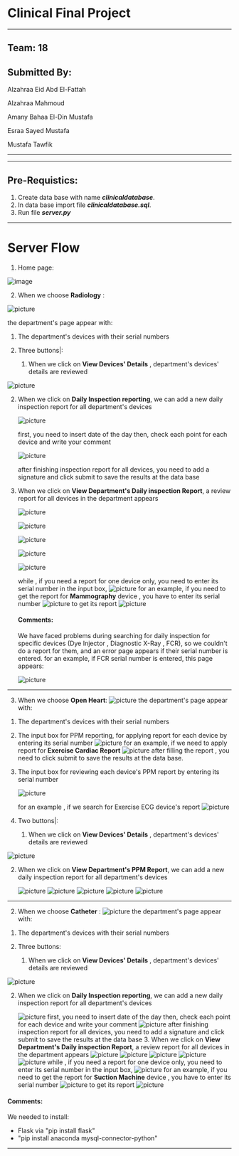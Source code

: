 # Clinical Final Project
----------
## Team: 18
## Submitted By:  
Alzahraa Eid Abd El-Fattah

Alzahraa Mahmoud

Amany Bahaa El-Din Mustafa

Esraa Sayed Mustafa

Mustafa Tawfik

-------------
------------



## Pre-Requistics:
1) Create data base with name ***clinicaldatabase***.
2) In data base import file ***clinicaldatabase.sql***.
3) Run file ***server.py***

---------------
# Server Flow
1) Home page:



![image](images\screen1.PNG)



2) When we choose **Radiology** :

![picture](images\screen2.PNG)

the department's page appear with:

1. The department's devices with their serial numbers

2. Three buttons|:

    1. When we click on **View Devices' Details** , department's devices' details are reviewed

![picture](images\screen3.PNG)

2. When we click on **Daily Inspection reporting**, we can add a new daily inspection report for all department's devices



   ![picture](images\screen4.PNG)

   first, you need to insert date of the day
   then, check each point for each device and write your comment

   ![picture](images\screen5.PNG)

   after finishing inspection report for all devices, you need to add a signature and click submit to save the results at the data base

3. When we click on **View Department's Daily inspection Report**, a review report for all devices in the department appears

   ![picture](images\screen6.PNG)

   ![picture](images\screen7.PNG)

   ![picture](images\screen8.PNG)

   ![picture](images\screen9.PNG)

   ![picture](images\screen10.PNG)

   while , if you need a report for one device only, you need to enter its serial number in the input box, 
   ![picture](images\screen11.PNG)
   for an example, if you need to get the report for **Mammography** device , you have to enter its serial number 
   ![picture](images\screen13.PNG)
   to get its report
   ![picture](images\screen12.PNG)

   #### Comments:
   We have faced problems during searching for daily inspection for specific devices (Dye Injector , Diagnostic X-Ray , FCR),
   so we couldn't do a report for them, and an error page appears if their serial number is entered.
   for an example, if FCR serial number is entered, this page appears:

   ![picture](images\error.PNG)





------------------

3) When we choose **Open Heart**:
![picture](images\open1.PNG)
the department's page appear with:

1. The department's devices with their serial numbers

2. The input box for PPM reporting, for applying report for each device by entering its serial number
![picture](images\open3.PNG)
for an example, if we need to apply report for **Exercise Cardiac Report** 
![picture](images\reportPPM.PNG)
after filling the report , you need to click submit to save the results at the data base.



3. The input box for reviewing each device's PPM report by entering its serial number

      ![picture](images\open4.PNG)

   for an example , if we search for Exercise ECG device's report
   ![picture](images\open6.PNG)



4. Two buttons|:

    1. When we click on **View Devices' Details** , department's devices' details are reviewed

![picture](images\open2.PNG)

2. When we click on **View Department's PPM Report**, we can add a new daily inspection report for all department's devices

   ![picture](images\report1.PNG)
   ![picture](images\report2.PNG)
   ![picture](images\report3.PNG)
   ![picture](images\report4.PNG)
   ![picture](images\report5.PNG)

------------------------------

2) When we choose **Catheter** :
![picture](images\catheter.PNG)
the department's page appear with:

1. The department's devices with their serial numbers

2. Three buttons:

    1. When we click on **View Devices' Details** , department's devices' details are reviewed



![picture](images\catheter1.PNG)

2. When we click on **Daily Inspection reporting**, we can add a new daily inspection report for all department's devices

   ![picture](images\cath1.PNG)
   first, you need to insert date of the day
   then, check each point for each device and write your comment
   ![picture](images\cath2.PNG)
   after finishing inspection report for all devices, you need to add a signature and click submit to save the results at the data base
        3. When we click on **View Department's Daily inspection Report**, a review report for all devices in the department appears
      ![picture](images\cath3.PNG)
      ![picture](images\cath4.PNG)
      ![picture](images\cath5.PNG)
      ![picture](images\cath6.PNG)
      ![picture](images\cath7.PNG)
        while , if you need a report for one device only, you need to enter its serial number in the input box, 
      ![picture](images\screen11.PNG)
      for an example, if you need to get the report for **Suction Machine** device , you have to enter its serial number 
      ![picture](images\cath8.PNG)
      to get its report
      ![picture](images\cath9.PNG)


#### Comments:
  We needed to install:
  - Flask via "pip install flask"
  - "pip install anaconda mysql-connector-python"

--------------------
